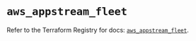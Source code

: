# `aws_appstream_fleet`

Refer to the Terraform Registry for docs: [`aws_appstream_fleet`](https://registry.terraform.io/providers/hashicorp/aws/5.45.0/docs/resources/appstream_fleet).

